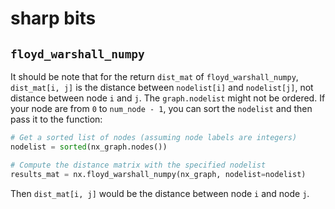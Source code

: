 # sharp bits
## `floyd_warshall_numpy`
It should be note that for the return `dist_mat` of `floyd_warshall_numpy`, `dist_mat[i, j]` is the distance between `nodelist[i]` and `nodelist[j]`, not distance between node `i` and `j`. The `graph.nodelist` might not be ordered. If your node are from `0` to `num_node - 1`, you can sort the `nodelist` and then pass it to the function:
```python
# Get a sorted list of nodes (assuming node labels are integers)
nodelist = sorted(nx_graph.nodes())

# Compute the distance matrix with the specified nodelist
results_mat = nx.floyd_warshall_numpy(nx_graph, nodelist=nodelist)
```
Then `dist_mat[i, j]` would be the distance between node `i` and node `j`.